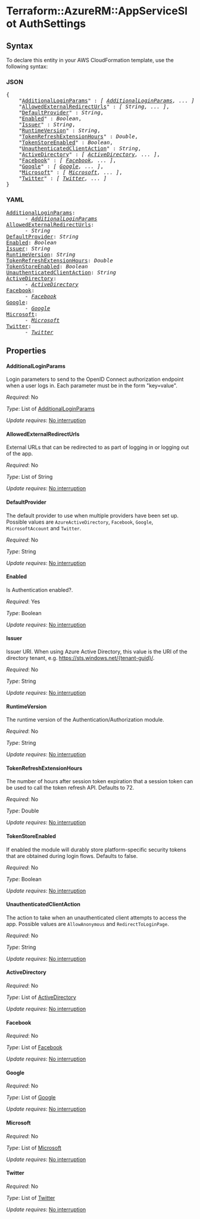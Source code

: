 # Terraform::AzureRM::AppServiceSlot AuthSettings

## Syntax

To declare this entity in your AWS CloudFormation template, use the following syntax:

### JSON

<pre>
{
    "<a href="#additionalloginparams" title="AdditionalLoginParams">AdditionalLoginParams</a>" : <i>[ <a href="authsettings-additionalloginparams.md">AdditionalLoginParams</a>, ... ]</i>,
    "<a href="#allowedexternalredirecturls" title="AllowedExternalRedirectUrls">AllowedExternalRedirectUrls</a>" : <i>[ String, ... ]</i>,
    "<a href="#defaultprovider" title="DefaultProvider">DefaultProvider</a>" : <i>String</i>,
    "<a href="#enabled" title="Enabled">Enabled</a>" : <i>Boolean</i>,
    "<a href="#issuer" title="Issuer">Issuer</a>" : <i>String</i>,
    "<a href="#runtimeversion" title="RuntimeVersion">RuntimeVersion</a>" : <i>String</i>,
    "<a href="#tokenrefreshextensionhours" title="TokenRefreshExtensionHours">TokenRefreshExtensionHours</a>" : <i>Double</i>,
    "<a href="#tokenstoreenabled" title="TokenStoreEnabled">TokenStoreEnabled</a>" : <i>Boolean</i>,
    "<a href="#unauthenticatedclientaction" title="UnauthenticatedClientAction">UnauthenticatedClientAction</a>" : <i>String</i>,
    "<a href="#activedirectory" title="ActiveDirectory">ActiveDirectory</a>" : <i>[ <a href="authsettings-activedirectory.md">ActiveDirectory</a>, ... ]</i>,
    "<a href="#facebook" title="Facebook">Facebook</a>" : <i>[ <a href="authsettings-facebook.md">Facebook</a>, ... ]</i>,
    "<a href="#google" title="Google">Google</a>" : <i>[ <a href="authsettings-google.md">Google</a>, ... ]</i>,
    "<a href="#microsoft" title="Microsoft">Microsoft</a>" : <i>[ <a href="authsettings-microsoft.md">Microsoft</a>, ... ]</i>,
    "<a href="#twitter" title="Twitter">Twitter</a>" : <i>[ <a href="authsettings-twitter.md">Twitter</a>, ... ]</i>
}
</pre>

### YAML

<pre>
<a href="#additionalloginparams" title="AdditionalLoginParams">AdditionalLoginParams</a>: <i>
      - <a href="authsettings-additionalloginparams.md">AdditionalLoginParams</a></i>
<a href="#allowedexternalredirecturls" title="AllowedExternalRedirectUrls">AllowedExternalRedirectUrls</a>: <i>
      - String</i>
<a href="#defaultprovider" title="DefaultProvider">DefaultProvider</a>: <i>String</i>
<a href="#enabled" title="Enabled">Enabled</a>: <i>Boolean</i>
<a href="#issuer" title="Issuer">Issuer</a>: <i>String</i>
<a href="#runtimeversion" title="RuntimeVersion">RuntimeVersion</a>: <i>String</i>
<a href="#tokenrefreshextensionhours" title="TokenRefreshExtensionHours">TokenRefreshExtensionHours</a>: <i>Double</i>
<a href="#tokenstoreenabled" title="TokenStoreEnabled">TokenStoreEnabled</a>: <i>Boolean</i>
<a href="#unauthenticatedclientaction" title="UnauthenticatedClientAction">UnauthenticatedClientAction</a>: <i>String</i>
<a href="#activedirectory" title="ActiveDirectory">ActiveDirectory</a>: <i>
      - <a href="authsettings-activedirectory.md">ActiveDirectory</a></i>
<a href="#facebook" title="Facebook">Facebook</a>: <i>
      - <a href="authsettings-facebook.md">Facebook</a></i>
<a href="#google" title="Google">Google</a>: <i>
      - <a href="authsettings-google.md">Google</a></i>
<a href="#microsoft" title="Microsoft">Microsoft</a>: <i>
      - <a href="authsettings-microsoft.md">Microsoft</a></i>
<a href="#twitter" title="Twitter">Twitter</a>: <i>
      - <a href="authsettings-twitter.md">Twitter</a></i>
</pre>

## Properties

#### AdditionalLoginParams

Login parameters to send to the OpenID Connect authorization endpoint when a user logs in. Each parameter must be in the form "key=value".

_Required_: No

_Type_: List of <a href="authsettings-additionalloginparams.md">AdditionalLoginParams</a>

_Update requires_: [No interruption](https://docs.aws.amazon.com/AWSCloudFormation/latest/UserGuide/using-cfn-updating-stacks-update-behaviors.html#update-no-interrupt)

#### AllowedExternalRedirectUrls

External URLs that can be redirected to as part of logging in or logging out of the app.

_Required_: No

_Type_: List of String

_Update requires_: [No interruption](https://docs.aws.amazon.com/AWSCloudFormation/latest/UserGuide/using-cfn-updating-stacks-update-behaviors.html#update-no-interrupt)

#### DefaultProvider

The default provider to use when multiple providers have been set up. Possible values are `AzureActiveDirectory`, `Facebook`, `Google`, `MicrosoftAccount` and `Twitter`.

_Required_: No

_Type_: String

_Update requires_: [No interruption](https://docs.aws.amazon.com/AWSCloudFormation/latest/UserGuide/using-cfn-updating-stacks-update-behaviors.html#update-no-interrupt)

#### Enabled

Is Authentication enabled?.

_Required_: Yes

_Type_: Boolean

_Update requires_: [No interruption](https://docs.aws.amazon.com/AWSCloudFormation/latest/UserGuide/using-cfn-updating-stacks-update-behaviors.html#update-no-interrupt)

#### Issuer

Issuer URI. When using Azure Active Directory, this value is the URI of the directory tenant, e.g. https://sts.windows.net/{tenant-guid}/.

_Required_: No

_Type_: String

_Update requires_: [No interruption](https://docs.aws.amazon.com/AWSCloudFormation/latest/UserGuide/using-cfn-updating-stacks-update-behaviors.html#update-no-interrupt)

#### RuntimeVersion

The runtime version of the Authentication/Authorization module.

_Required_: No

_Type_: String

_Update requires_: [No interruption](https://docs.aws.amazon.com/AWSCloudFormation/latest/UserGuide/using-cfn-updating-stacks-update-behaviors.html#update-no-interrupt)

#### TokenRefreshExtensionHours

The number of hours after session token expiration that a session token can be used to call the token refresh API. Defaults to 72.

_Required_: No

_Type_: Double

_Update requires_: [No interruption](https://docs.aws.amazon.com/AWSCloudFormation/latest/UserGuide/using-cfn-updating-stacks-update-behaviors.html#update-no-interrupt)

#### TokenStoreEnabled

If enabled the module will durably store platform-specific security tokens that are obtained during login flows. Defaults to false.

_Required_: No

_Type_: Boolean

_Update requires_: [No interruption](https://docs.aws.amazon.com/AWSCloudFormation/latest/UserGuide/using-cfn-updating-stacks-update-behaviors.html#update-no-interrupt)

#### UnauthenticatedClientAction

The action to take when an unauthenticated client attempts to access the app. Possible values are `AllowAnonymous` and `RedirectToLoginPage`.

_Required_: No

_Type_: String

_Update requires_: [No interruption](https://docs.aws.amazon.com/AWSCloudFormation/latest/UserGuide/using-cfn-updating-stacks-update-behaviors.html#update-no-interrupt)

#### ActiveDirectory

_Required_: No

_Type_: List of <a href="authsettings-activedirectory.md">ActiveDirectory</a>

_Update requires_: [No interruption](https://docs.aws.amazon.com/AWSCloudFormation/latest/UserGuide/using-cfn-updating-stacks-update-behaviors.html#update-no-interrupt)

#### Facebook

_Required_: No

_Type_: List of <a href="authsettings-facebook.md">Facebook</a>

_Update requires_: [No interruption](https://docs.aws.amazon.com/AWSCloudFormation/latest/UserGuide/using-cfn-updating-stacks-update-behaviors.html#update-no-interrupt)

#### Google

_Required_: No

_Type_: List of <a href="authsettings-google.md">Google</a>

_Update requires_: [No interruption](https://docs.aws.amazon.com/AWSCloudFormation/latest/UserGuide/using-cfn-updating-stacks-update-behaviors.html#update-no-interrupt)

#### Microsoft

_Required_: No

_Type_: List of <a href="authsettings-microsoft.md">Microsoft</a>

_Update requires_: [No interruption](https://docs.aws.amazon.com/AWSCloudFormation/latest/UserGuide/using-cfn-updating-stacks-update-behaviors.html#update-no-interrupt)

#### Twitter

_Required_: No

_Type_: List of <a href="authsettings-twitter.md">Twitter</a>

_Update requires_: [No interruption](https://docs.aws.amazon.com/AWSCloudFormation/latest/UserGuide/using-cfn-updating-stacks-update-behaviors.html#update-no-interrupt)

